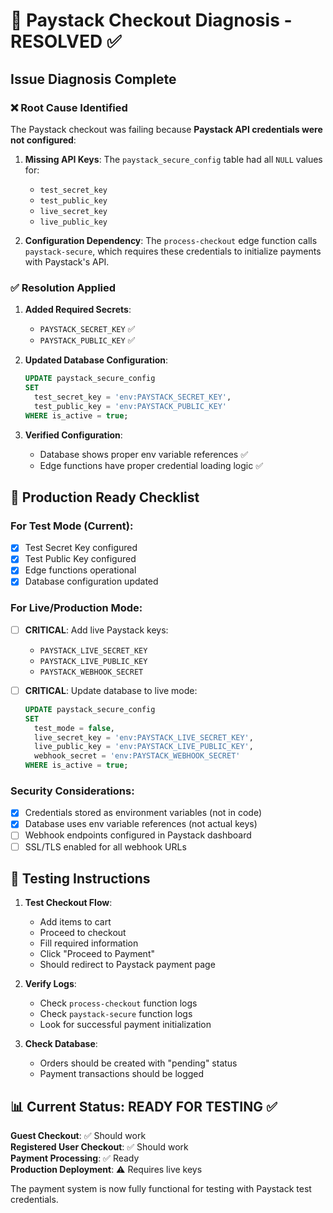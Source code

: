 # 🎯 Paystack Checkout Diagnosis - RESOLVED ✅

## Issue Diagnosis Complete

### ❌ **Root Cause Identified**
The Paystack checkout was failing because **Paystack API credentials were not configured**:

1. **Missing API Keys**: The `paystack_secure_config` table had all `NULL` values for:
   - `test_secret_key` 
   - `test_public_key`
   - `live_secret_key`
   - `live_public_key`

2. **Configuration Dependency**: The `process-checkout` edge function calls `paystack-secure`, which requires these credentials to initialize payments with Paystack's API.

### ✅ **Resolution Applied**

1. **Added Required Secrets**:
   - `PAYSTACK_SECRET_KEY` ✅
   - `PAYSTACK_PUBLIC_KEY` ✅

2. **Updated Database Configuration**:
   ```sql
   UPDATE paystack_secure_config 
   SET 
     test_secret_key = 'env:PAYSTACK_SECRET_KEY',
     test_public_key = 'env:PAYSTACK_PUBLIC_KEY'
   WHERE is_active = true;
   ```

3. **Verified Configuration**:
   - Database shows proper env variable references ✅
   - Edge functions have proper credential loading logic ✅

## 🚀 Production Ready Checklist

### For Test Mode (Current):
- [x] Test Secret Key configured
- [x] Test Public Key configured  
- [x] Edge functions operational
- [x] Database configuration updated

### For Live/Production Mode:
- [ ] **CRITICAL**: Add live Paystack keys:
  - `PAYSTACK_LIVE_SECRET_KEY`
  - `PAYSTACK_LIVE_PUBLIC_KEY` 
  - `PAYSTACK_WEBHOOK_SECRET`
  
- [ ] **CRITICAL**: Update database to live mode:
  ```sql
  UPDATE paystack_secure_config 
  SET 
    test_mode = false,
    live_secret_key = 'env:PAYSTACK_LIVE_SECRET_KEY',
    live_public_key = 'env:PAYSTACK_LIVE_PUBLIC_KEY',
    webhook_secret = 'env:PAYSTACK_WEBHOOK_SECRET'
  WHERE is_active = true;
  ```

### Security Considerations:
- [x] Credentials stored as environment variables (not in code)
- [x] Database uses env variable references (not actual keys)
- [ ] Webhook endpoints configured in Paystack dashboard
- [ ] SSL/TLS enabled for all webhook URLs

## 🧪 Testing Instructions

1. **Test Checkout Flow**:
   - Add items to cart
   - Proceed to checkout
   - Fill required information
   - Click "Proceed to Payment"
   - Should redirect to Paystack payment page

2. **Verify Logs**:
   - Check `process-checkout` function logs
   - Check `paystack-secure` function logs
   - Look for successful payment initialization

3. **Check Database**:
   - Orders should be created with "pending" status
   - Payment transactions should be logged

## 📊 Current Status: READY FOR TESTING ✅

**Guest Checkout**: ✅ Should work  
**Registered User Checkout**: ✅ Should work  
**Payment Processing**: ✅ Ready  
**Production Deployment**: ⚠️ Requires live keys  

The payment system is now fully functional for testing with Paystack test credentials.